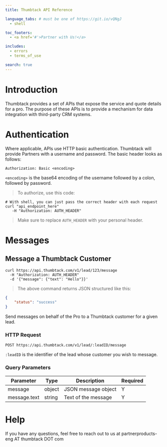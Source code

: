 ```yaml
---
title: Thumbtack API Reference

language_tabs: # must be one of https://git.io/vQNgJ
  - shell

toc_footers:
  - <a href='#'>Partner with Us!</a>

includes:
  - errors
  - terms_of_use

search: true
---
```


# Introduction

Thumbtack provides a set of APIs that expose the service and quote details for a pro.
The purpose of these APIs is to provide a mechanism for data integration with third-party CRM systems.

# Authentication

Where applicable, APIs use HTTP basic authentication. Thumbtack will provide Partners with a username
and password. The basic header looks as follows:

`Authorization: Basic <encoding>`

`<encoding>` is the base64 encoding of the username followed by a colon, followed by password.

> To authorize, use this code:

 ```shell
 # With shell, you can just pass the correct header with each request
 curl "api_endpoint_here"
    -H "Authorization: AUTH_HEADER"
```

> Make sure to replace `AUTH_HEADER` with your personal header.

# Messages

## Message a Thumbtack Customer

```shell
curl https://api.thumbtack.com/v1/lead/123/message
  -H "Authorization: AUTH_HEADER"
  -d '{"message": {"text": "Hello"}}'
```

> The above command returns JSON structured like this:

```json
{
    "status": "success"
}
```

Send messages on behalf of the Pro to a Thumbtack customer for a given lead.

### HTTP Request

`POST https://api.thumbtack.com/v1/lead/:leadID/message`

`:leadID` is the identifier of the lead whose customer you wish to message.

### Query Parameters

Parameter | Type | Description | Required
--------- | ---- | ----------- | --------
message | object | JSON message object | Y
message.text | string | Text of the message | Y

# Help

If you have any questions, feel free to reach out to us at
partnerproducts-eng AT thumbtack DOT com
